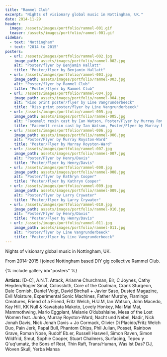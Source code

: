 ```yaml
---
title: "Rammel Club"
excerpt: "Nights of visionary global music in Nottingham, UK."
date: 2014-11-29
header:
  image: /assets/images/portfolio/rammel-001.gif
  teaser: /assets/images/portfolio/rammel-001.gif
sidebar:
  - text: "Nottingham"
  - text: "2014 to 2015"
posters:
  - url: /assets/images/portfolio/rammel-002.jpg
    image_path: assets/images/portfolio/rammel-002.jpg
    alt: "Poster/flyer by Benjamin Hallatt"
    title: "Poster/flyer by Benjamin Hallatt"
  - url: /assets/images/portfolio/rammel-003.jpg
    image_path: assets/images/portfolio/rammel-003.jpg
    alt: "Poster/flyer by Rammel Club"
    title: "Poster/flyer by Rammel Club"
  - url: /assets/images/portfolio/rammel-004.jpg
    image_path: assets/images/portfolio/rammel-004.jpg
    alt: "Riso print poster/flyer by Line Vangrunderbeeck"
    title: "Riso print poster/flyer by Line Vangrunderbeeck"
  - url: /assets/images/portfolio/rammel-005.jpg
    image_path: assets/images/portfolio/rammel-005.jpg
    alt: "Facemelt resin cast by Ian Watson, Poster/Flyer by Murray Royston-Ward"
    title: "Facemelt resin cast by Ian Watson, Poster/Flyer by Murray Royston-Ward"
  - url: /assets/images/portfolio/rammel-006.jpg
    image_path: assets/images/portfolio/rammel-006.jpg
    alt: "Poster/Flyer by Murray Royston-Ward"
    title: "Poster/Flyer by Murray Royston-Ward"
  - url: /assets/images/portfolio/rammel-007.jpg
    image_path: assets/images/portfolio/rammel-007.jpg
    alt: "Poster/Flyer by Henry/Davis"
    title: "Poster/Flyer by Henry/Davis"
  - url: /assets/images/portfolio/rammel-008.jpg
    image_path: assets/images/portfolio/rammel-008.jpg
    alt: "Poster/flyer by Kathryn Cooper"
    title: "Poster/flyer by Kathryn Cooper"
  - url: /assets/images/portfolio/rammel-009.jpg
    image_path: assets/images/portfolio/rammel-009.jpg
    alt: "Poster/flyer by Larry Crywater"
    title: "Poster/flyer by Larry Crywater"
  - url: /assets/images/portfolio/rammel-010.jpg
    image_path: assets/images/portfolio/rammel-010.jpg
    alt: "Poster/Flyer by Henry/Davis"
    title: "Poster/Flyer by Henry/Davis"
  - url: /assets/images/portfolio/rammel-011.jpg
    image_path: assets/images/portfolio/rammel-011.jpg
    alt: "Poster/flyer by Line Vangrunderbeeck"
    title: "Poster/flyer by Line Vangrunderbeeck"
---
```

Nights of visionary global music in Nottingham, UK.

From 2014-2015 I joined Nottingham based DIY gig collective Rammel Club.

{% include gallery id="posters" %}

__Artists:__ [D-C], A.N.T. Attack, Arianne Churchman, Bir, C Joynes, Cathy Heyden/Rogier Smal, Colossloth, Core of the Coalman, Crank Sturgeon, Dale Cornish, Daniel Voigt, David Birchall + Javier Saso, Dusted Magazine, Evil Moisture, Experimental Sonic Machines, Father Murphy, Flamingo Creatures, Friend of a Friend, Fritz Welch, H.U.M, Ian Watson, John Macedo, Kay Hill, KK Null & Kawabata Makoto, Lovely Honkey, Mai Mai Mai, Mammothwing, Marlo Eggplant, Melanie O’dubshlaine, Mesa of the Lost Women feat. Junko, Murray Royston-Ward, Nacht und Nebel, Nadir, Nick Jonah Davis, Nick Jonah Davis + Jo Cormack, Olivier Di Placido/Fritz Welch Duo, Pain Jerk, Papal Bull, Phantom Chips, Phil Julian, Posset, Rainbow Grave, Roman Nose, Rudolf Eb.er, Russell Haswell, Simon Raven, Simon Wildfrid, Smut, Sophie Cooper, Stuart Chalmers, Surfacing, Tepeu y Q'uq'umatz, the Sons of Rest, Thin Raft, Trans/Human, Was Ist Das? DJ, Woven Skull, Yerba Mansa
